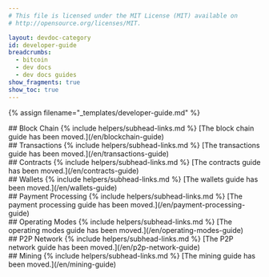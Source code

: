```yaml
---
# This file is licensed under the MIT License (MIT) available on
# http://opensource.org/licenses/MIT.

layout: devdoc-category
id: developer-guide
breadcrumbs:
  - bitcoin
  - dev docs
  - dev docs guides
show_fragments: true
show_toc: true
---
```


{% assign filename="_templates/developer-guide.md" %}

<script>handleDevDocsRedirect(window.location.hash.substring(1).toLowerCase());</script>

<div class="toccontent-block toccontent-intro" markdown="block">
## Block Chain
{% include helpers/subhead-links.md %}
[The block chain guide has been moved.](/en/blockchain-guide)
</div>

<div class="toccontent-block boxexpand expanded" markdown="block">
## Transactions
{% include helpers/subhead-links.md %}
[The transactions guide has been moved.](/en/transactions-guide)
</div>

<div class="toccontent-block boxexpand expanded" markdown="block">
## Contracts
{% include helpers/subhead-links.md %}
[The contracts guide has been moved.](/en/contracts-guide)
</div>

<div class="toccontent-block boxexpand expanded" markdown="block">
## Wallets
{% include helpers/subhead-links.md %}
[The wallets guide has been moved.](/en/wallets-guide)
</div>

<div class="toccontent-block boxexpand expanded" markdown="block">
## Payment Processing
{% include helpers/subhead-links.md %}
[The payment processing guide has been moved.](/en/payment-processing-guide)
</div>

<div class="toccontent-block boxexpand expanded" markdown="block">
## Operating Modes
{% include helpers/subhead-links.md %}
[The operating modes guide has been moved.](/en/operating-modes-guide)
</div>

<div class="toccontent-block boxexpand expanded" markdown="block">
## P2P Network
{% include helpers/subhead-links.md %}
[The P2P network guide has been moved.](/en/p2p-network-guide)
</div>

<div class="toccontent-block boxexpand expanded" markdown="block">
## Mining
{% include helpers/subhead-links.md %}
[The mining guide has been moved.](/en/mining-guide)
</div>
